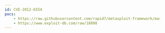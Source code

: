 ```yaml
---
id: CVE-2012-6554
pocs:
    - https://raw.githubusercontent.com/rapid7/metasploit-framework/master/modules/exploits/multi/http/activecollab_chat.rb
    - https://www.exploit-db.com/raw/18898
---
```

